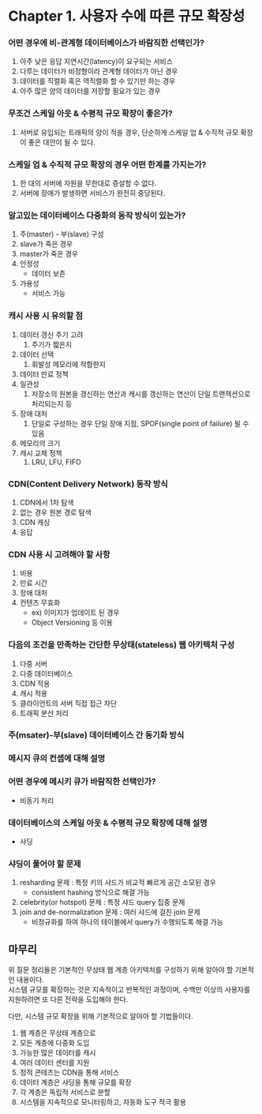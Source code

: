 # Chapter 1. 사용자 수에 따른 규모 확장성

### 어떤 경우에 비-관계형 데이터베이스가 바람직한 선택인가?
1. 아주 낮은 응답 지연시간(latency)이 요구되는 서비스
2. 다루는 데이터가 비정형이라 관계형 데이터가 아닌 경우
3. 데이터를 직렬화 혹은 역직렬화 할 수 있기만 하는 경우
4. 아주 많은 양의 데이터를 저장할 필요가 있는 경우

### 무조건 스케일 아웃 & 수평적 규모 확장이 좋은가?
1. 서버로 유입되는 트래픽의 양이 적을 경우, 단순하게 스케일 업 & 수직적 규모 확장이 좋은 대안이 될 수 있다.

### 스케일 업 & 수직적 규모 확장의 경우 어떤 한계를 가지는가?
1. 한 대의 서버에 자원을 무한대로 증설할 수 없다.
2. 서버에 장애가 발생하면 서비스가 완전히 중당된다.

### 알고있는 데이터베이스 다중화의 동작 방식이 있는가?
1. 주(master) - 부(slave) 구성
2. slave가 죽은 경우
3. master가 죽은 경우
4. 안정성
    - 데이터 보존
5. 가용성
    - 서비스 가능

### 캐시 사용 시 유의할 점
1. 데이터 갱신 주기 고려
   1. 주기가 짧은지
2. 데이터 선택
   1. 휘발성 메모리에 적합한지  
3. 데이터 만료 정책
4. 일관성
   1. 저장소의 원본을 갱신하는 연산과 캐시를 갱신하는 연산이 단일 트랜잭션으로 처리되는지 등
5. 장애 대처
    1. 단일로 구성하는 경우 단일 장애 지점, SPOF(single point of failure) 될 수 있음
6. 메모리의 크기
7. 캐시 교체 정책
    1. LRU, LFU, FIFO

### CDN(Content Delivery Network) 동작 방식
1. CDN에서 1차 탐색
2. 없는 경우 원본 경로 탐색
3. CDN 캐싱
4. 응답

### CDN 사용 시 고려해야 할 사항
1. 비용
2. 만료 시간
3. 장애 대처
4. 컨텐츠 무효화
   - ex) 이미지가 업데이트 된 경우
   - Object Versioning 등 이용

### 다음의 조건을 만족하는 간단한 무상태(stateless) 웹 아키텍처 구성
1. 다중 서버
2. 다중 데이터베이스
3. CDN 적용
4. 캐시 적용
5. 클라이언트의 서버 직접 접근 차단
6. 트래픽 분산 처리

### 주(msater)-부(slave) 데이터베이스 간 동기화 방식

### 메시지 큐의 컨셉에 대해 설명

### 어떤 경우에 메시키 큐가 바람직한 선택인가?
- 비동기 처리

### 데이터베이스의 스케일 아웃 & 수평적 규모 확장에 대해 설명
- 샤딩

### 샤딩이 풀어야 할 문제
1. resharding 문제 : 특정 키의 샤드가 비교적 빠르게 공간 소모된 경우
   - consistent hashing 방식으로 해결 가능
2. celebrity(or hotspot) 문제 : 특정 샤드 query 집중 문제
3. join and de-normalization 문제 : 여러 샤드에 걸친 join 문제
   - 비정규화를 하여 하나의 테이블에서 query가 수행되도록 해결 가능

## 마무리
위 질문 정리들은 기본적인 무상태 웹 계층 아키텍처를 구성하기 위해 알아야 할 기본적인 내용이다.  
시스템 규모를 확장하는 것은 지속적이고 반복적인 과정이며, 수백만 이상의 사용자를 지원하려면 또 다른 전략을 도입해야 한다.  

다만, 시스템 규모 확장을 위해 기본적으로 알야아 할 기법들이다.
1. 웹 계층은 무상태 계층으로
2. 모든 계층에 다중화 도입
3. 가능한 많은 데이터를 캐시
4. 여러 데이터 센터를 지원
5. 정적 콘테츠는 CDN을 통해 서비스
6. 데이터 계층은 샤딩을 통해 규모를 확장
7. 각 계층은 독립적 서비스로 분할
8. 시스템을 지속적으로 모니터링하고, 자동화 도구 적극 활용
